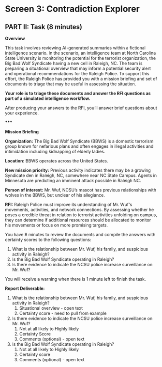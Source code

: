 # Screen 3: Contradiction Explorer

## PART II: Task (8 minutes)

**Overview**

This task involves reviewing AI-generated summaries within a fictional intelligence scenario. In the scenario, an intelligence team at North Carolina State University is monitoring the potential for the terrorist organization, the Big Bad Wolf Syndicate having a new cell in Raleigh, NC.  The team is preparing a situational overview that may inform a potential security alert and operational recommendations for the Raleigh Police. To support this effort, the Raleigh Police has provided you with a mission briefing and set of documents to triage that may be useful in assessing the situation.

**Your role is to triage these documents and answer the RFI questions as part of a simulated intelligence workflow.** 

After producing your answers to the RFI, you’ll answer brief questions about your experience. 

**\*\*\***

**Mission Briefing**

**Organization:** The Big Bad Wolf Syndicate (BBWS) is a domestic terrorism group known for nefarious plans and often engages in illegal activities and intimidation including kidnapping of elderly ladies.

**Location:** BBWS operates across the United States.

**New mission priority:** Previous activity indicates there may be a growing Syndicate den in Raleigh, NC, somewhere near NC State Campus. Agents in Minnesota are predicting an imminent attack possible in Raleigh NC.

**Person of interest:** Mr. Wuf, NCSU’s mascot has previous relationships with wolves in the BBWS, but unclear of his allegiance.

**RFI:** Raleigh Police must improve its understanding of Mr. Wuf's movements, activities,  and network connections. By assessing whether he poses a credible threat in relation to terrorist activities unfolding on campus, they can determine if additional resources should be allocated to monitor his movements or focus on more promising targets.

You have 8 minutes to review the documents and compile the answers with certainty scores to the following questions:

1. What is the relationship between Mr. Wuf, his family, and suspicious activity in Raleigh?   
2. Is the Big Bad Wolf Syndicate operating in Raleigh?  
3. Is there evidence to indicate the NCSU police increase surveillance on Mr. Wuf?

You will receive a warning when there is 1 minute left to finish the task. 

**Report Deliverable:**

1. What is the relationship between Mr. Wuf, his family, and suspicious activity in Raleigh?   
   1. Situational overview \- open text  
   2. Certainty score \- need to pull from example  
2. Is there evidence to indicate the NCSU police increase surveillance on Mr. Wuf?  
   1. Not at all likely to Highly likely  
   2. Certainty Score  
   3. Comments (optional) \- open text  
3. Is the Big Bad Wolf Syndicate operating in Raleigh?  
   1. Not at all likely to Highly likely  
   2. Certainty score  
   3. Comments (optional) \- open text
